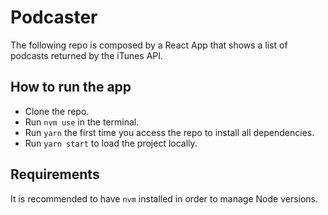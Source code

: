 # Podcaster

The following repo is composed by a React App that shows a list of podcasts returned by the iTunes API.

## How to run the app

- Clone the repo.
- Run `nvm use` in the terminal.
- Run `yarn` the first time you access the repo to install all dependencies.
- Run `yarn start` to load the project locally.

## Requirements

It is recommended to have `nvm` installed in order to manage Node versions.
